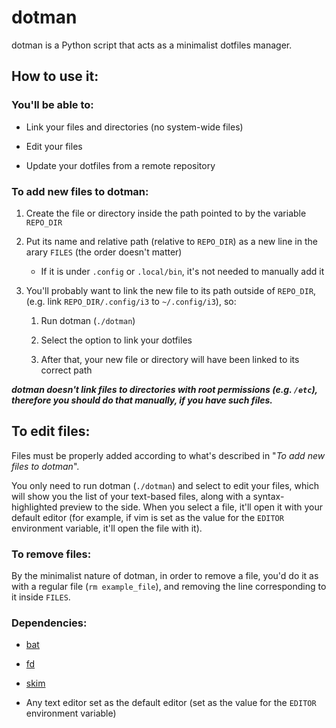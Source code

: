 # dotman

dotman is a Python script that acts as a minimalist dotfiles manager.

## How to use it:

### You'll be able to:

- Link your files and directories (no system-wide files)

- Edit your files

- Update your dotfiles from a remote repository

### To add new files to dotman:

1. Create the file or directory inside the path pointed to by the variable `REPO_DIR`

2. Put its name and relative path (relative to `REPO_DIR`) as a new line in the arary `FILES` (the order doesn't matter)

   - If it is under `.config` or `.local/bin`, it's not needed to manually add it

3. You'll probably want to link the new file to its path outside of `REPO_DIR`, (e.g. link `REPO_DIR/.config/i3` to `~/.config/i3`), so:
   
   1. Run dotman (`./dotman`)
   
   2. Select the option to link your dotfiles
   
   3. After that, your new file or directory will have been linked to its correct path

***dotman doesn't link files to directories with root permissions (e.g. `/etc`), therefore you should do that manually, if you have such files.***

## To edit files:

Files must be properly added according to what's described in "*To add new files to dotman*".

You only need to run dotman (`./dotman`) and select to edit your files, which will show you the list of your text-based files, along with a syntax-highlighted preview to the side. When you select a file, it'll open it with your default editor (for example, if vim is set as the value for the `EDITOR` environment variable, it'll open the file with it).

### To remove files:

By the minimalist nature of dotman, in order to remove a file, you'd do it as with a regular file (`rm example_file`), and removing the line corresponding to it inside `FILES`.

### Dependencies:

- [bat](https://github.com/sharkdp/bat)

- [fd](https://github.com/sharkdp/fd)

- [skim](https://github.com/lotabout/skim)

- Any text editor set as the default editor (set as the value for the `EDITOR` environment variable)
